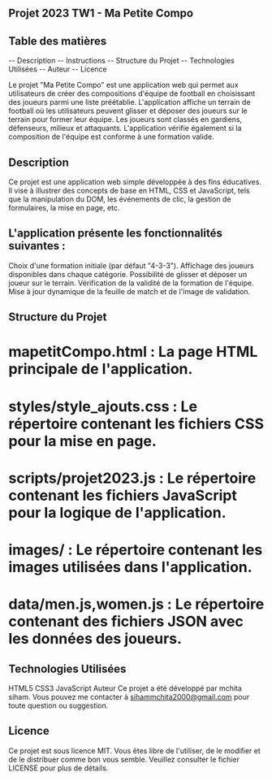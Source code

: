## Projet 2023 TW1 - Ma Petite Compo

## Table des matières
--  Description
--  Instructions
--  Structure du Projet
--  Technologies Utilisées
--  Auteur
--  Licence


Le projet "Ma Petite Compo" est une application web qui permet aux utilisateurs de créer des compositions d'équipe de football en choisissant des joueurs parmi une liste préétablie. L'application affiche un terrain de football où les utilisateurs peuvent glisser et déposer des joueurs sur le terrain pour former leur équipe. Les joueurs sont classés en gardiens, défenseurs, milieux et attaquants. L'application vérifie également si la composition de l'équipe est conforme à une formation valide.

## Description
Ce projet est une application web simple développée à des fins éducatives. Il vise à illustrer des concepts de base en HTML, CSS et JavaScript, tels que la manipulation du DOM, les événements de clic, la gestion de formulaires, la mise en page, etc.

## L'application présente les fonctionnalités suivantes :

Choix d'une formation initiale (par défaut "4-3-3").
Affichage des joueurs disponibles dans chaque catégorie.
Possibilité de glisser et déposer un joueur sur le terrain.
Vérification de la validité de la formation de l'équipe.
Mise à jour dynamique de la feuille de match et de l'image de validation.

## Structure du Projet
# mapetitCompo.html : La page HTML principale de l'application.
# styles/style_ajouts.css : Le répertoire contenant les fichiers CSS pour la mise en page.
# scripts/projet2023.js : Le répertoire contenant les fichiers JavaScript pour la logique de l'application.
# images/ : Le répertoire contenant les images utilisées dans l'application.
# data/men.js,women.js : Le répertoire contenant des fichiers JSON avec les données des joueurs.

## Technologies Utilisées
HTML5
CSS3
JavaScript
Auteur
Ce projet a été développé par mchita siham. Vous pouvez me contacter à sihammchita2000@gmail.com pour toute question ou suggestion.

## Licence
Ce projet est sous licence MIT. Vous êtes libre de l'utiliser, de le modifier et de le distribuer comme bon vous semble. Veuillez consulter le fichier LICENSE pour plus de détails.
